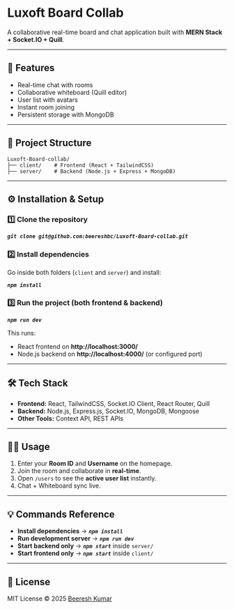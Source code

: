# Luxoft Board Collab

A collaborative real-time board and chat application built with **MERN Stack + Socket.IO + Quill**.

---

## 🚀 Features
- Real-time chat with rooms
- Collaborative whiteboard (Quill editor)
- User list with avatars
- Instant room joining
- Persistent storage with MongoDB

---

## 📂 Project Structure
```
Luxoft-Board-collab/
├── client/    # Frontend (React + TailwindCSS)
├── server/    # Backend (Node.js + Express + MongoDB)
```

---

## ⚙️ Installation & Setup

### 1️⃣ Clone the repository
**_`git clone git@github.com:beereshbc/Luxoft-Board-collab.git`_**

### 2️⃣ Install dependencies  
Go inside both folders (`client` and `server`) and install:

**_`npm install`_**

### 3️⃣ Run the project (both frontend & backend)
**_`npm run dev`_**

This runs:
- React frontend on **http://localhost:3000/**
- Node.js backend on **http://localhost:4000/** (or configured port)

---

## 🛠️ Tech Stack
- **Frontend:** React, TailwindCSS, Socket.IO Client, React Router, Quill  
- **Backend:** Node.js, Express.js, Socket.IO, MongoDB, Mongoose  
- **Other Tools:** Context API, REST APIs  

---

## 👨‍💻 Usage
1. Enter your **Room ID** and **Username** on the homepage.  
2. Join the room and collaborate in **real-time**.  
3. Open `/users` to see the **active user list** instantly.  
4. Chat + Whiteboard sync live.  

---

## 💡 Commands Reference

- **Install dependencies** → **_`npm install`_**  
- **Run development server** → **_`npm run dev`_**  
- **Start backend only** → **_`npm start`_** inside `server/`  
- **Start frontend only** → **_`npm start`_** inside `client/`  

---

## 📜 License
MIT License © 2025 [Beeresh Kumar](https://github.com/beereshbc)
